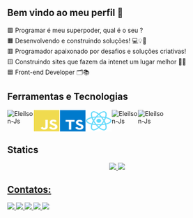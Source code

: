 <h2>Bem vindo ao meu perfil 👋</h2>

<p>
  🟪 Programar é meu superpoder, qual é o seu ? <br>
  🟧 Desenvolvendo e construindo soluções! 💻💡🚀 <br>
  🟥 Programador apaixonado por desafios e soluções criativas! <br>
  🟨 Construindo sites que fazem da intenet um lugar melhor 👨‍💻 <br>
  🟦 Front-end Developer 🗂️📚
</p>

<h2>Ferramentas e Tecnologias</h2>
<div style="display: flex;">
  <img 
       style="cursor: not-allowed;"
       align="center" 
       alt="Eleilson-Js" 
       height="50" 
       width="60" 
       src="https://cdn.jsdelivr.net/gh/devicons/devicon/icons/ubuntu/ubuntu-plain.svg"
  >
  <img 
       style="cursor: not-allowed;"
       align="center" 
       alt="Eleilson-Js" 
       height="50" 
       width="60" 
       src="https://raw.githubusercontent.com/devicons/devicon/master/icons/javascript/javascript-plain.svg"
  >
  <img 
       align="center" 
       alt="Eleilson-Js" 
       height="50" 
       width="60" 
       src="https://raw.githubusercontent.com/devicons/devicon/master/icons/typescript/typescript-plain.svg"
  >
  <img 
       align="center" 
       alt="Eleilson-Js" 
       height="50" 
       width="60" 
       src="https://raw.githubusercontent.com/devicons/devicon/master/icons/react/react-original.svg"
  >
  <img 
       align="center" 
       alt="Eleilson-Js" 
       height="50" 
       width="60" 
       src="https://cdn.jsdelivr.net/gh/devicons/devicon/icons/nodejs/nodejs-original.svg"
  >
  <img 
       align="center" 
       alt="Eleilson-Js" 
       height="50" 
       width="60" 
       src="https://cdn.jsdelivr.net/gh/devicons/devicon/icons/git/git-original.svg"
  >

</div>

<h2>Statics</h2>
<div align="center">
  <a href="https://github.com/Eleilson-Dev">
   <img 
     height="180em" 
     src="https://github-readme-stats.vercel.app/api/top-langs/?username=Eleilson-Dev&layout=compact&langs_count=7&theme=radical"
  />
  <img 
     height="180em" 
     src="https://github-readme-stats.vercel.app/api?username=Eleilson-Dev&show_icons=true&theme=radical&include_all_commits=true&count_private=true"
  />

</div>

<div>
  <h2>Contatos:</h2>
   <a 
        href="mailto:eleilson.santos.oficial@gmail.com" 
        target="_blank">
        <img 
          src="https://img.shields.io/badge/-Gmail-%23333?style=for-the-badge&logo=gmail&logoColor=white" 
          target="_blank"
        >
  </a>
   <a 
        href="https://wa.me/5598985598696" 
        target="_blank">
        <img 
          src="https://img.shields.io/badge/WhatsApp-25D366?style=for-the-badge&logo=whatsapp&logoColor=white" 
          target="_blank"
        >
  </a> 
  <a 
      href="https://www.instagram.com/elleylson_s/" 
      target="_blank">
      <img 
        src="https://img.shields.io/badge/Instagram-E4405F?style=for-the-badge&logo=instagram&logoColor=white" 
        target="_blank"
      >
   </a>
  <a 
        href="https://www.linkedin.com/in/eleilson-rds/" 
        target="_blank">
        <img 
          src="https://img.shields.io/badge/-LinkedIn-%230077B5?style=for-the-badge&logo=linkedin&logoColor=white" 
          target="_blank"
        >
  </a> 
  <a 
        href="https://www.tiktok.com/@diario_do_code" 
        target="_blank">
        <img 
          src="https://img.shields.io/badge/TikTok-000000?style=for-the-badge&logo=tiktok&logoColor=white" 
          target="_blank"
        >
  </a> 
  
</div>
